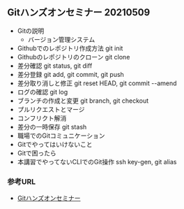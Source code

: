 ## Gitハンズオンセミナー 20210509
- Gitの説明
    - バージョン管理システム
- Githubでのレポジトリ作成方法 git init
- Githubのレポジトリのクローン git clone
- 差分確認 git status, git diff
- 差分登録 git add, git commit, git push
- 差分取り消しと修正 git reset HEAD, git commit --amend
- ログの確認 git log
- ブランチの作成と変更 git branch, git checkout
- プルリクエストとマージ
- コンフリクト解消
- 差分の一時保存 git stash
- 職場でのGitコミュニケーション
- Gitでやってはいけないこと
- Gitで困ったら
- 本講習でやってないCLIでのGit操作 ssh key-gen, git alias

### 参考URL
- [Gitハンズオンセミナー](https://connpass.com/event/210859/ "Gitハンズオンセミナー")

